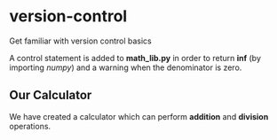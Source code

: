 # version-control
Get familiar with version control basics

A control statement is added to **math_lib.py** in order to return **inf** (by importing *numpy*) and a warning when the denominator is zero.

## Our Calculator
We have created a calculator which can perform **addition** and **division** operations.
